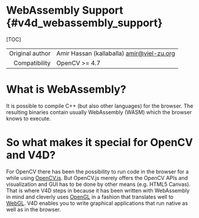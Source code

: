 # WebAssembly Support {#v4d_webassembly_support}

[TOC]

|    |    |
| -: | :- |
| Original author | Amir Hassan (kallaballa) <amir@viel-zu.org> |
| Compatibility | OpenCV >= 4.7 |

# What is WebAssembly?
It is possible to compile C++ (but also other languages) for the browser. The resulting binaries contain usually WebAssembly (WASM) which the browser knows to execute.

# So what makes it special for OpenCV and V4D?
For OpenCV there has been the possibility to run code in the browser for a while using [OpenCV.js](https://docs.opencv.org/4.x/d0/d84/tutorial_js_usage.html). But OpenCV.js merely offers the OpenCV APIs and visualization and GUI has to be done by other means (e.g. HTML5 Canvas). That is where V4D steps in because it has been written with WebAssembly in mind and cleverly uses [OpenGL](https://en.wikipedia.org/wiki/OpenGL) in a fashion that translates well to [WebGL](https://en.wikipedia.org/wiki/WebGL). V4D enables you to write graphical applications that run native as well as in the browser.


